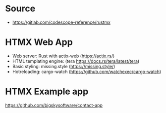 # Source
- https://gitlab.com/codescope-reference/rustmx

# HTMX Web App

- Web server: Rust with actix-web (https://actix.rs/)
- HTML templating engine: (tera https://docs.rs/tera/latest/tera)
- Basic styling: missing.style (https://missing.style/)
- Hotreloading: cargo-watch (https://github.com/watchexec/cargo-watch)


# HTMX Example app
https://github.com/bigskysoftware/contact-app

